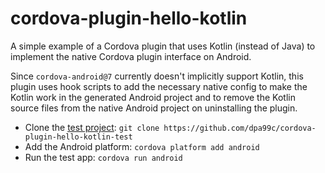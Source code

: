 cordova-plugin-hello-kotlin
===========================

A simple example of a Cordova plugin that uses Kotlin (instead of Java) to implement the native Cordova plugin interface on Android.

Since `cordova-android@7` currently doesn't implicitly support Kotlin, this plugin uses hook scripts to add the necessary native config to make the Kotlin work in the generated Android project and to remove the Kotlin source files from the native Android project on uninstalling the plugin.


- Clone the [test project](https://github.com/dpa99c/cordova-plugin-hello-kotlin-test): `git clone https://github.com/dpa99c/cordova-plugin-hello-kotlin-test`
- Add the Android platform: `cordova platform add android`
- Run the test app: `cordova run android`